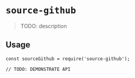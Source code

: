 # `source-github`

> TODO: description

## Usage

```
const sourceGithub = require('source-github');

// TODO: DEMONSTRATE API
```
